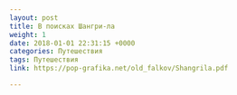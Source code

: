 ```yaml
---
layout: post
title: В поисках Шангри-ла
weight: 1
date: 2018-01-01 22:31:15 +0000
categories: Путешествия
tags: Путешествия
link: https://pop-grafika.net/old_falkov/Shangrila.pdf

---
```

